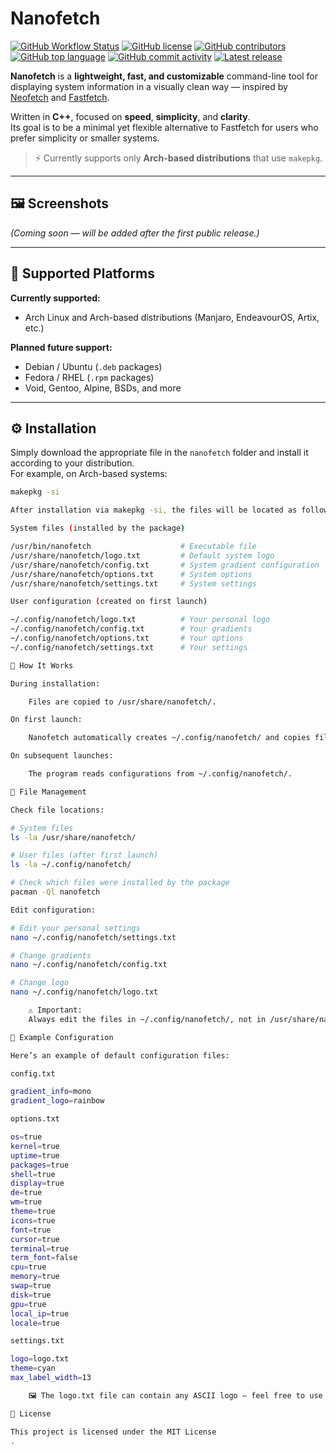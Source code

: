 # Nanofetch

[![GitHub Workflow Status](https://img.shields.io/github/actions/workflow/status/runrakali/nanofetch/ci.yml)](https://github.com/runrakali/nanofetch/actions)
[![GitHub license](https://img.shields.io/github/license/runrakali/nanofetch)](LICENSE)
[![GitHub contributors](https://img.shields.io/github/contributors/runrakali/nanofetch)](https://github.com/runrakali/nanofetch/graphs/contributors)
[![GitHub top language](https://img.shields.io/github/languages/top/runrakali/nanofetch?logo=c)](https://github.com/runrakali/nanofetch)
[![GitHub commit activity](https://img.shields.io/github/commit-activity/m/runrakali/nanofetch)](https://github.com/runrakali/nanofetch/commits)
[![Latest release](https://img.shields.io/github/v/release/runrakali/nanofetch?logo=github)](https://github.com/runrakali/nanofetch/releases)

**Nanofetch** is a **lightweight, fast, and customizable** command-line tool for displaying system information in a visually clean way — inspired by [Neofetch](https://github.com/dylanaraps/neofetch) and [Fastfetch](https://github.com/fastfetch-cli/fastfetch).

Written in **C++**, focused on **speed**, **simplicity**, and **clarity**.  
Its goal is to be a minimal yet flexible alternative to Fastfetch for users who prefer simplicity or smaller systems.

> ⚡ Currently supports only **Arch-based distributions** that use `makepkg`.

---

## 🖼️ Screenshots

_(Coming soon — will be added after the first public release.)_

---

## 🧩 Supported Platforms

**Currently supported:**
- Arch Linux and Arch-based distributions (Manjaro, EndeavourOS, Artix, etc.)

**Planned future support:**
- Debian / Ubuntu (`.deb` packages)
- Fedora / RHEL (`.rpm` packages)
- Void, Gentoo, Alpine, BSDs, and more

---

## ⚙️ Installation

Simply download the appropriate file in the `nanofetch` folder and install it according to your distribution.  
For example, on Arch-based systems:

```bash
makepkg -si

After installation via makepkg -si, the files will be located as follows:

System files (installed by the package)

/usr/bin/nanofetch                    # Executable file
/usr/share/nanofetch/logo.txt         # Default system logo
/usr/share/nanofetch/config.txt       # System gradient configuration
/usr/share/nanofetch/options.txt      # System options
/usr/share/nanofetch/settings.txt     # System settings

User configuration (created on first launch)

~/.config/nanofetch/logo.txt          # Your personal logo
~/.config/nanofetch/config.txt        # Your gradients
~/.config/nanofetch/options.txt       # Your options
~/.config/nanofetch/settings.txt      # Your settings

🧠 How It Works

During installation:

    Files are copied to /usr/share/nanofetch/.

On first launch:

    Nanofetch automatically creates ~/.config/nanofetch/ and copies files from /usr/share/nanofetch/ into it.

On subsequent launches:

    The program reads configurations from ~/.config/nanofetch/.

📂 File Management

Check file locations:

# System files
ls -la /usr/share/nanofetch/

# User files (after first launch)
ls -la ~/.config/nanofetch/

# Check which files were installed by the package
pacman -Ql nanofetch

Edit configuration:

# Edit your personal settings
nano ~/.config/nanofetch/settings.txt

# Change gradients
nano ~/.config/nanofetch/config.txt

# Change logo
nano ~/.config/nanofetch/logo.txt

    ⚠️ Important:
    Always edit the files in ~/.config/nanofetch/, not in /usr/share/nanofetch/, because system files are overwritten on updates.

📄 Example Configuration

Here’s an example of default configuration files:

config.txt

gradient_info=mono
gradient_logo=rainbow

options.txt

os=true
kernel=true
uptime=true
packages=true
shell=true
display=true
de=true
wm=true
theme=true
icons=true
font=true
cursor=true
terminal=true
term_font=false
cpu=true
memory=true
swap=true
disk=true
gpu=true
local_ip=true
locale=true

settings.txt

logo=logo.txt
theme=cyan
max_label_width=13

    🖼️ The logo.txt file can contain any ASCII logo — feel free to use your own!

📜 License

This project is licensed under the MIT License
.
